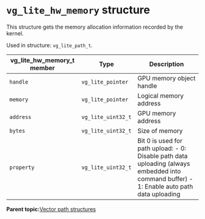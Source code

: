 # `vg_lite_hw_memory` structure

This structure gets the memory allocation information recorded by the kernel.

Used in structure: `vg_lite_path_t`.

|vg\_lite\_hw\_memory\_t member|Type|Description|
|--------------------------------|------|-------------|
|`handle`|`vg_lite_pointer`|GPU memory object handle|
|`memory`|`vg_lite_pointer`|Logical memory address|
|`address`|`vg_lite_uint32_t`|GPU memory address|
|`bytes`|`vg_lite_uint32_t`|Size of memory|
|`property`|`vg_lite_uint32_t`|Bit 0 is used for path upload: -   0: Disable path data uploading \(always embedded into command buffer\) -   1: Enable auto path data uploading|

**Parent topic:**[Vector path structures](../topics/vector_path_structures.md)

